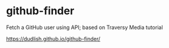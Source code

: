 # github-finder
Fetch a GitHub user using API; based on Traversy Media tutorial

https://dudlish.github.io/github-finder/
